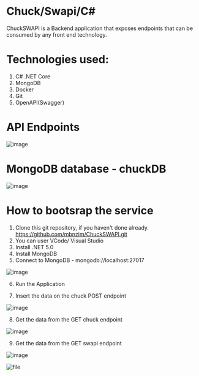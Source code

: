 # Chuck/Swapi/C#
ChuckSWAPI is a Backend application that exposes endpoints that can be consumed by any front end technology.

# Technologies used:
1. C# .NET Core
2. MongoDB
3. Docker
4. Git
5. OpenAPI(Swagger)

# API Endpoints
![image](https://drive.google.com/uc?export=view&id=10lyWYGeN06a77yHG11QrLOHLNWK02C_w) 

# MongoDB database - chuckDB
![image](https://drive.google.com/uc?export=view&id=19ULSX3lv6tgccFtdCBo9NJoCpIbWXW8M) 

# How to bootsrap the service
1. Clone this git repository, if you haven't done already.
    https://github.com/mbnzim/ChuckSWAPI.git
2. You can user VCode/ Visual Studio
3. Install .NET 5.0
4. Install MongoDB
5. Connect to MongoDB - mongodb://localhost:27017

![image](https://drive.google.com/uc?export=view&id=1JJpIXC5Bq7SGybMe6FtYfVimGoH1Wkr9) 

6. Run the Application

7. Insert the data on the chuck POST endpoint

![image](https://drive.google.com/uc?export=view&id=1ywUH8Ye3CmJGoEWqi1lqBYpXFUOjebab) 

8. Get the data from the GET chuck endpoint

![image](https://drive.google.com/uc?export=view&id=1KqrwH9hzFo6RZPzQG9lluljqD-IKx7-C) 

9. Get the data from the GET swapi endpoint

![image](https://drive.google.com/uc?export=view&id=1dMJtDNeVglCKTV_zSIGkrgQtrDo563BG) 


![file](https://drive.google.com/uc?export=view&id=QvPc44kKevQXst-X8LD8mQgtsIO5E0P6) 





